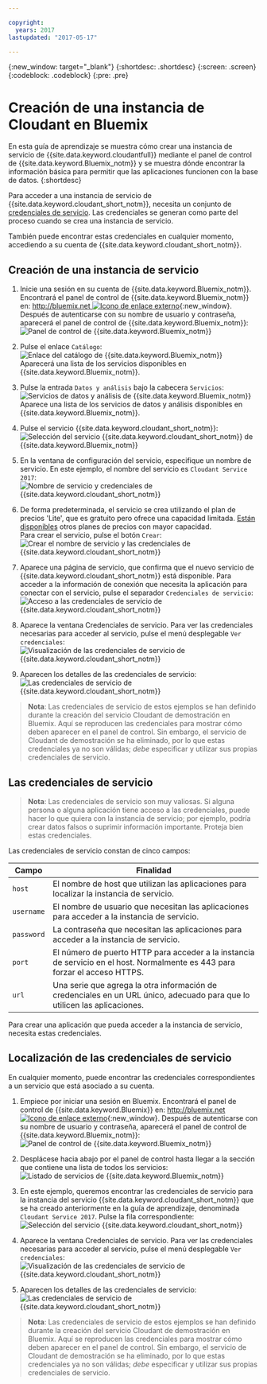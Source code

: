 ```yaml
---

copyright:
  years: 2017
lastupdated: "2017-05-17"

---
```


{:new_window: target="_blank"}
{:shortdesc: .shortdesc}
{:screen: .screen}
{:codeblock: .codeblock}
{:pre: .pre}

# Creación de una instancia de Cloudant en Bluemix

En esta guía de aprendizaje se muestra cómo crear una instancia de servicio de {{site.data.keyword.cloudantfull}} mediante el panel de control de {{site.data.keyword.Bluemix_notm}} y se muestra dónde encontrar la información básica para permitir que las aplicaciones funcionen con la base de datos. {:shortdesc}

Para acceder a una instancia de servicio de {{site.data.keyword.cloudant_short_notm}}, necesita un conjunto de [credenciales de servicio](#the-service-credentials). Las credenciales se generan como parte del proceso cuando se crea una instancia de servicio.

También puede encontrar estas credenciales en cualquier momento, accediendo a su cuenta de {{site.data.keyword.cloudant_short_notm}}. 

## Creación de una instancia de servicio

1.  Inicie una sesión en su cuenta de {{site.data.keyword.Bluemix_notm}}. <br/>
Encontrará el panel de control de {{site.data.keyword.Bluemix_notm}} en: [http://bluemix.net ![Icono de enlace externo](../images/launch-glyph.svg "Icono de enlace externo")](http://bluemix.net){:new_window}.
    Después de autenticarse con su nombre de usuario y contraseña, aparecerá el panel de control de {{site.data.keyword.Bluemix_notm}}:<br/>
    ![Panel de control de {{site.data.keyword.Bluemix_notm}}](images/img0001.png)

2.  Pulse el enlace `Catálogo`:<br/>
    ![Enlace del catálogo de {{site.data.keyword.Bluemix_notm}}](images/img0002.png)<br/>
    Aparecerá una lista de los servicios disponibles en {{site.data.keyword.Bluemix_notm}}. 

3.  Pulse la entrada `Datos y análisis` bajo la cabecera `Servicios`: <br/>
    ![Servicios de datos y análisis de {{site.data.keyword.Bluemix_notm}}](images/img0003.png)<br/>
Aparece una lista de los servicios de datos y análisis disponibles en {{site.data.keyword.Bluemix_notm}}. 

4.  Pulse el servicio {{site.data.keyword.cloudant_short_notm}}:<br>
    ![Selección del servicio {{site.data.keyword.cloudant_short_notm}} de {{site.data.keyword.Bluemix_notm}}](images/img0004.png)

5.  En la ventana de configuración del servicio, especifique un nombre de servicio. En este ejemplo, el nombre del servicio es `Cloudant Service 2017`:<br/>
    ![Nombre de servicio y credenciales de {{site.data.keyword.cloudant_short_notm}}](images/img0005.png)

6.  De forma predeterminada, el servicio se crea utilizando el plan de precios 'Lite', que es gratuito pero ofrece una capacidad limitada. [Están disponibles](../offerings/bluemix.html) otros planes de precios con mayor capacidad.<br/>
Para crear el servicio, pulse el botón `Crear`: <br/>
    ![Crear el nombre de servicio y las credenciales de {{site.data.keyword.cloudant_short_notm}}](images/img0006.png)

7.  Aparece una página de servicio, que confirma que el nuevo servicio de {{site.data.keyword.cloudant_short_notm}} está disponible.     Para acceder a la información de conexión que necesita la aplicación para conectar con el servicio, pulse el separador `Credenciales de servicio`:<br/>
    ![Acceso a las credenciales de servicio de {{site.data.keyword.cloudant_short_notm}}](images/img0007.png)

8.  Aparece la ventana Credenciales de servicio. Para ver las credenciales necesarias para acceder al servicio, pulse el menú desplegable `Ver credenciales`:<br/>
    ![Visualización de las credenciales de servicio de {{site.data.keyword.cloudant_short_notm}}](images/img0008.png)

9.  Aparecen los detalles de las credenciales de servicio: <br/>
    ![Las credenciales de servicio de {{site.data.keyword.cloudant_short_notm}}](images/img0009.png)

>   **Nota**: Las credenciales de servicio de estos ejemplos
    se han definido durante la creación del servicio Cloudant de demostración en Bluemix.
    Aquí se reproducen las credenciales para mostrar cómo deben aparecer en el panel de control. Sin embargo, el servicio de Cloudant de demostración se ha eliminado, por lo que estas credenciales ya no son válidas; _debe_ especificar y utilizar sus propias credenciales de servicio.
## Las credenciales de servicio

>   **Nota**: Las credenciales de servicio son muy valiosas. 
Si alguna persona o alguna aplicación tiene acceso a las credenciales, puede hacer lo que quiera con la instancia de servicio; por ejemplo, podría crear datos falsos o suprimir información importante. Proteja bien estas credenciales.

Las credenciales de servicio constan de cinco campos:

Campo      | Finalidad
-----------|--------
`host`     | El nombre de host que utilizan las aplicaciones para localizar la instancia de servicio.
`username` | El nombre de usuario que necesitan las aplicaciones para acceder a la instancia de servicio.
`password` | La contraseña que necesitan las aplicaciones para acceder a la instancia de servicio.
`port`     | El número de puerto HTTP para acceder a la instancia de servicio en el host. Normalmente es 443 para forzar el acceso HTTPS.
`url`      | Una serie que agrega la otra información de credenciales en un URL único, adecuado para que lo utilicen las aplicaciones.

Para crear una aplicación que pueda acceder a la instancia de servicio, necesita estas credenciales.

## Localización de las credenciales de servicio

En cualquier momento, puede encontrar las credenciales correspondientes a un servicio que está asociado a su cuenta.

1.  Empiece por iniciar una sesión en Bluemix.
    Encontrará el panel de control de {{site.data.keyword.Bluemix}} en: [http://bluemix.net ![Icono de enlace externo](../images/launch-glyph.svg "Icono de enlace externo")](http://bluemix.net){:new_window}.
    Después de autenticarse con su nombre de usuario y contraseña, aparecerá el panel de control de {{site.data.keyword.Bluemix_notm}}:<br/>
    ![Panel de control de {{site.data.keyword.Bluemix_notm}}](images/img0001.png)

2.  Desplácese hacia abajo por el panel de control hasta llegar a la sección que contiene una lista de todos los servicios:<br/>
    ![Listado de servicios de {{site.data.keyword.Bluemix_notm}}](images/img0010.png)

3.  En este ejemplo, queremos encontrar las credenciales de servicio para la instancia del servicio {{site.data.keyword.cloudant_short_notm}} que se ha creado anteriormente en la guía de aprendizaje, denominada `Cloudant Service 2017`.     Pulse la fila correspondiente:<br/>
    ![Selección del servicio {{site.data.keyword.cloudant_short_notm}}](images/img0011.png)

3.  Aparece la ventana Credenciales de servicio. Para ver las credenciales necesarias para acceder al servicio, pulse el menú desplegable `Ver credenciales`:<br/>
    ![Visualización de las credenciales de servicio de {{site.data.keyword.cloudant_short_notm}}](images/img0008.png)

4.  Aparecen los detalles de las credenciales de servicio: <br/>
    ![Las credenciales de servicio de {{site.data.keyword.cloudant_short_notm}}](images/img0009.png)

>   **Nota**: Las credenciales de servicio de estos ejemplos
    se han definido durante la creación del servicio Cloudant de demostración en Bluemix.
    Aquí se reproducen las credenciales para mostrar cómo deben aparecer en el panel de control. Sin embargo, el servicio de Cloudant de demostración se ha eliminado, por lo que estas credenciales ya no son válidas; _debe_ especificar y utilizar sus propias credenciales de servicio.
